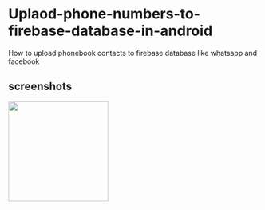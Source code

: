 # Uplaod-phone-numbers-to-firebase-database-in-android
How to upload phonebook contacts to firebase database like whatsapp and facebook
## screenshots

<p float="center">
  <img src="https://user-images.githubusercontent.com/15949588/80463491-3ba00600-8930-11ea-9181-014edb146039.png" width="200"/>
</p>

